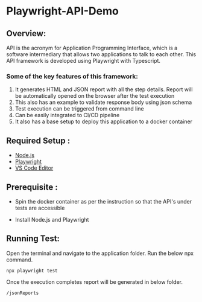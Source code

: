 # Playwright-API-Demo

## **Overview:**

API is the acronym for Application Programming Interface, which is a software intermediary that allows two applications to talk to each other. This API framework is developed using Playwright with Typescript.

### **Some of the key features of this framework:**

1. It generates HTML and JSON report with all the step details. Report will be automatically opened on the browser after the test execution
2. This also has an example to validate response body using json schema
3. Test execution can be triggered from command line
4. Can be easily integrated to CI/CD pipeline
5. It also has a base setup to deploy this application to a docker container

## **Required Setup :**

- [Node.js](https://nodejs.org/en/download/package-manager)
- [Playwright](https://playwright.dev/docs/intro)
- [VS Code Editor](https://code.visualstudio.com/download)

## **Prerequisite :**

- Spin the docker container as per the instruction so that the API's under tests are accessible

- Install Node.js and Playwright

## **Running Test:**

Open the terminal and navigate to the application folder.
Run the below npx command.

`npx playwright test`

Once the execution completes report will be generated in below folder.

`/jsonReports`
